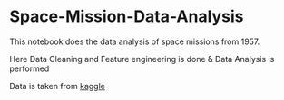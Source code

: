 # Space-Mission-Data-Analysis
This notebook does the data analysis of space missions from 1957. 

Here Data Cleaning and Feature engineering is done & Data Analysis is performed

Data is taken from [kaggle](https://www.kaggle.com/datasets/agirlcoding/all-space-missions-from-1957)
